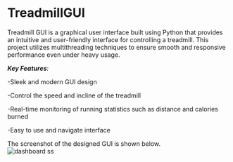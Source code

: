 # TreadmillGUI
Treadmill GUI is a graphical user interface built using Python that provides an intuitive and user-friendly interface for controlling a treadmill. This project utilizes multithreading techniques to ensure smooth and responsive performance even under heavy usage.

_**Key Features**:_

  -Sleek and modern GUI design
  
  -Control the speed and incline of the treadmill
  
  -Real-time monitoring of running statistics such as distance and calories burned
  
  -Easy to use and navigate interface

The screenshot of the designed GUI is shown below.  
![dashboard ss](https://github.com/VihangaHerath99/TreadmillGUI/assets/114273693/91cef5f7-6f05-4be7-b372-70323f016609)
